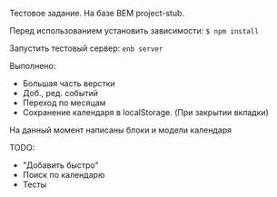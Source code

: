 Тестовое задание. На базе BEM project-stub.

Перед использованием установить зависимости:
```$ npm install```

Запустить тестовый сервер:
```enb server```

Выполнено:
* Большая часть верстки
* Доб., ред. событий
* Переход по месяцам
* Сохранение календаря в localStorage. (При закрытии вкладки)

На данный момент написаны блоки и модели календаря

TODO:
* "Добавить быстро"
* Поиск по календарю
* Тесты